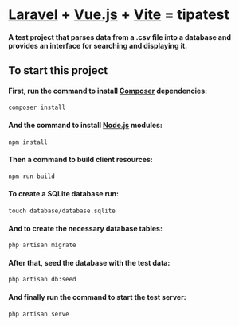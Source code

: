 # [Laravel](https://laravel.com) + [Vue.js](https://vuejs.org) + [Vite](https://vitejs.dev) = tipatest

#### A test project that parses data from a .csv file into a database and provides an interface for searching and displaying it.

## 
## To start this project

#### First, run the command to install [Composer](https://getcomposer.org) dependencies:
`composer install`


#### And the command to install [Node.js](https://nodejs.org) modules:
`npm install`


#### Then a command to build client resources:
`npm run build`


#### To create a SQLite database run:
`touch database/database.sqlite`


#### And to create the necessary database tables:
`php artisan migrate`


#### After that, seed the database with the test data:
`php artisan db:seed`


#### And finally run the command to start the test server:
`php artisan serve`
